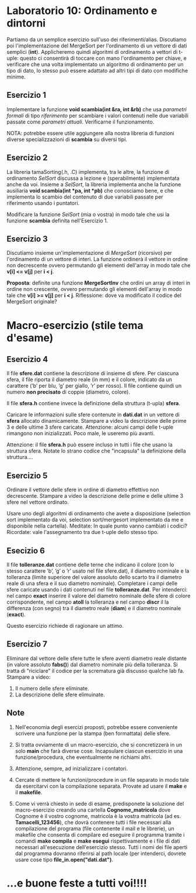 # Laboratorio 10: Ordinamento e dintorni

Partiamo da un semplice esercizio sull'uso dei riferimenti/alias. Discutiamo poi l'implementazione del MergeSort per l'ordinamento di un vettore di dati semplici (__int__). Applicheremo quindi algoritmi di ordinamento a vettori di t-uple: questo ci consentirà di toccare con mano l'ordinamento per chiave, e verificare che una volta implementato un algoritmo di ordinamento per un tipo di dato, lo stesso può essere adattato ad altri tipi di dato con modifiche minime.



## Esercizio 1 
Implementare la funzione 
__void scambia(int &ra, int &rb)__
che usa _parametri formali_ di tipo _riferimento_ per scambiare i valori contenuti nelle due variabili passate come _parametri attuali_. Verificarne il funzionamento.

NOTA: potrebbe essere utile aggiungere alla nostra libreria  di funzioni diverse specializzazioni di __scambia__ su diversi tipi.

## Esercizio 2

La libreria tamaSorting(.h, .C) implementa, tra le altre, la funzione di ordinamento _SelSort_ discussa a lezione e (sperabilmente) implementata anche da voi. Insieme a _SelSort_, la libreria implementa anche la funzione ausiliaria 
__void scambia(int *pa, int *pb)__
che conosciamo bene, e che implementa lo scambio del contenuto di due variabili passate per riferimento usando i puntatori. 

Modificare la funzione _SelSort_ (mia o vostra) in modo tale che usi la funzione __scambia__ definita nell'Esercizio 1.

## Esercizio 3

Discutiamo insieme un'implementazione di _MergeSort_ (ricorsivo) per l'ordinamento di un vettore di interi. La funzione ordinerà il vettore in ordine non decrescente ovvero permutando gli elementi dell'array in modo tale che __v[i] <= v[j]__ per __i < j__.

__Proposta__: definite una funzione __MergeSortInv__ che ordini un array di interi in ordine non crescente, ovvero permutando gli elementi dell'array in modo tale che __v[i] >= v[j]__ per __i < j__.
Riflessione: dove va modificato il codice del MergeSort originale?


# Macro-esercizio (stile tema d'esame)

## Esercizio 4
Il file __sfere.dat__ contiene la descrizione di insieme di sfere. Per ciascuna sfera, il file riporta il diametro reale (in mm) e il colore, indicato da un carattere (’b’ per blu, ’g’ per giallo, ’r’ per rosso). Il file contiene quindi un numero __non precisato__ di coppie (diametro, colore).

Il file __sfera.h__ contiene invece la definizione della struttura (t-upla) __sfera__.

Caricare le informazioni sulle sfere contenute in __dati.dat__ in un vettore di __sfera__ allocato dinamicamente. Stampare a video la descrizione delle prime 3 e delle ultime 3 sfere caricate. Attenzione: alcuni campi delle t-uple rimangono non inizializzati. Poco male, le useremo più avanti.

Attenzione: il file __sfera.h__ può essere incluso in tutti i file che usano la struttura sfera. Notate lo strano codice che "incapsula" la definizione della struttura....

## Esercizio 5
Ordinare il vettore delle sfere in ordine di diametro effettivo non decrescente. Stampare a video la descrizione delle prime e delle ultime 3 sfere nel vettore ordinato.

Usare uno degli algoritmi di ordinamento che avete a disposizione (selection sort implementato da voi, selection sort/mergesort implementato da me e disponibile nella cartella). Meditate: In quale punto vanno cambiati i codici? Ricordate: vale l'assegnamento tra due t-uple dello stesso tipo.

## Esecizio 6

Il file __tolleranze.dat__ contiene delle terne che indicano il colore (con lo stesso carattere ’b’, ’g’ o ’r’ usato nel file sfere.dat), il diametro nominale e la tolleranza (limite superiore del valore assoluto dello scarto tra il diametro reale di una sfera e il suo diametro nominale). Completare i campi delle sfere caricate usando i dati contenuti nel file __tolleranze.dat__. Per intenderci: nel campo __exact__ inserire il valore del diametro nominale delle sfere di colore corrispondente, nel campo __atoll__ la tolleranza e nel campo __discr__ il la differenza (con segno) tra il diametro reale (__diam__) e il diametro nominale (__exact__).

Questo esercizio richiede di ragionare un attimo.

## Esercizio 7

Eliminare dal vettore delle sfere tutte le sfere aventi diametro reale distante (in valore assoluto __fabs()__) dal diametro nominale più della tolleranza. Si tratta di "riciclare"  il codice per la scrematura già discusso qualche lab fa. Stampare a video:
1. Il numero delle sfere eliminate.
2. La descrizione delle sfere elimuinate.

## Note

1. Nell'economia degli esercizi proposti, potrebbe essere conveniente scrivere una funzione per la stampa (ben formattata) delle sfere.

2. Si tratta ovviamente di un macro-esercizio, che si concretizzerà in un solo __main__ che farà diverse cose. Incapsulare ciascun esercizio in una funzione/procedura, che eventualmente ne richiami altri.

3. Attenzione, sempre, ad inizializzare i contatori.

4. Cercate di mettere le funzioni/procedure in un file separato in modo tale da esercitarvi con la compilazione separata. Provate ad usare il __make__ e il __makefile__.

5. Come vi verrà chiesto in sede di esame, predisponete la soluzione del macro-esercizio creando una cartella __Cognome_matricola__ dove Cognome è il vostro cognome, matricola è la vostra matricola (ad es. __Tamacelli_123456__), che dovrà contenere tutti i file necessari alla compilazione del programa (file contenente il mail e le librerie), un makefile che consenta di compilare ed eseguire il programma tramite i comandi __make compila__ e __make esegui__ rispettivamente e i file di dati necessari all'esecuzione dell'esercizio stesso. Tutti i nomi dei file aperti dal programma dovranno riferirsi al path locale (per intenderci, dovrete usare cose tipo __file_in.open("dati.dat")__. 
# ...e buone feste a tutti voi!!!!